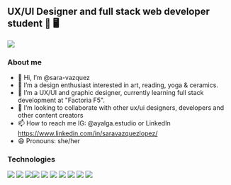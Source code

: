 ## UX/UI Designer and full stack web developer student 🎨 🖥
<img src="https://media3.giphy.com/media/v1.Y2lkPTc5MGI3NjExbnZldGdvYXN2dHloOGYwOXI0bWR4eHBjb2kwY3FwNG5mbWsxcWIxbyZlcD12MV9pbnRlcm5hbF9naWZfYnlfaWQmY3Q9Zw/js7SMV0KJrsSl9YbG7/giphy.gif">

### About me

- 👋 Hi, I’m @sara-vazquez
- 👀 I’m a design enthusiast interested in art, reading, yoga & ceramics. 
- 🌱 I’m a UX/UI and graphic designer, currently learning full stack development at "Factoria F5".
- 💞️ I’m looking to collaborate with other ux/ui designers, developers and other content creators
- 📫 How to reach me IG: @ayalga.estudio or LinkedIn https://www.linkedin.com/in/saravazquezlopez/
- 😄 Pronouns: she/her

### Technologies
<img src="https://ziadoua.github.io/m3-Markdown-Badges/badges/Figma/figma2.svg"> <img src="https://ziadoua.github.io/m3-Markdown-Badges/badges/HTML/html3.svg"> <img src="https://ziadoua.github.io/m3-Markdown-Badges/badges/CSS/css3.svg"><img src="https://ziadoua.github.io/m3-Markdown-Badges/badges/Javascript/javascript3.svg"> <img src="https://ziadoua.github.io/m3-Markdown-Badges/badges/Illustrator/illustrator2.svg"> <img src="https://ziadoua.github.io/m3-Markdown-Badges/badges/Photoshop/photoshop2.svg"> <img src="https://ziadoua.github.io/m3-Markdown-Badges/badges/InDesign/indesign1.svg"> <img src="https://ziadoua.github.io/m3-Markdown-Badges/badges/LinkedIn/linkedin1.svg"> <img src="https://ziadoua.github.io/m3-Markdown-Badges/badges/Notion/notion3.svg"> <img src="https://ziadoua.github.io/m3-Markdown-Badges/badges/Trello/trello3.svg">

